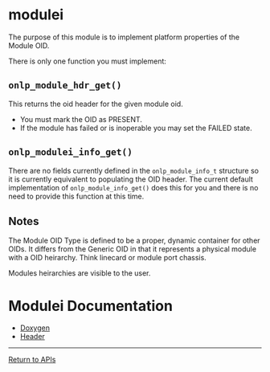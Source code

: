 # modulei

The purpose of this module is to implement platform properties of the Module OID.

There is only one function you must implement:

## ```onlp_module_hdr_get()```

This returns the oid header for the given module oid.

* You must mark the OID as PRESENT.
* If the module has failed or is inoperable you may set the FAILED state.

## ```onlp_modulei_info_get()```

There are no fields currently defined in the ```onlp_module_info_t``` structure so it is currently equivalent to populating the OID header.
The current default implementation of ```onlp_module_info_get()``` does this for you and there is no need to provide this function at this time.

## Notes

The Module OID Type is defined to be a proper, dynamic container for other OIDs. It differs from the Generic OID in that it represents a physical module with a OID heirarchy.
Think linecard or module port chassis.

Modules heirarchies are visible to the user.

# Modulei Documentation
* [Doxygen](http://opencomputeproject.github.io/OpenNetworkLinux/onlp/doxygen/html/group__modulei.html)
* [Header](https://github.com/opencomputeproject/OpenNetworkLinux/blob/ONLPv2/packages/base/any/onlp/src/onlp/module/inc/onlp/platformi/moduleii.h)


---
[Return to APIs](http://opencomputeproject.github.io/OpenNetworkLinux/onlp/implementors/apis)
